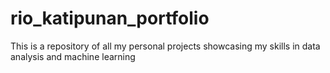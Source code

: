 # rio_katipunan_portfolio
This is a repository of all my personal projects showcasing my skills in data analysis and machine learning
